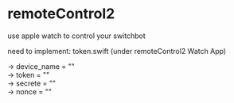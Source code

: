 # remoteControl2
use apple watch to control your switchbot

need to implement:
token.swift (under remoteControl2 Watch App)

-> device_name = "" \
-> token = "" \
-> secrete = "" \
-> nonce = "" 
